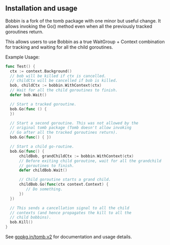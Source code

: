Installation and usage
----------------------

Bobbin is a fork of the tomb package with one minor but useful change.
It allows invoking the Go() method even when all the previously tracked
goroutines return.

This allows users to use Bobbin as a true WaitGroup + Context combination for
tracking and waiting for all the child goroutines.

Example Usage:

```go
func Test() { 
  ctx := context.Background()
  // bob will be killed if ctx is cancelled.
  // childCtx will be cancelled if bob is killed.
  bob, childCtx := bobbin.WithContext(ctx) 
  // Wait for all the child goroutines to finish.
  defer bob.Wait()

  // Start a tracked goroutine.
  bob.Go(func () {
  })

  // Start a second goroutine. This was not allowed by the
  // original tomb package (Tomb doesn't allow invoking
  // Go after all the tracked goroutines return).
  bob.Go(func() { })

  // Start a child go-routine.
  bob.Go(func() { 
      childBob, grandChildCtx := bobbin.WithContext(ctx)
      // Before exiting child goroutine, wait for all the grandchild
      // goroutines to finish.
      defer childBob.Wait()

      // Child goroutine starts a grand child. 
      childBob.Go(func(ctx context.Context) { 
         // Do something.  
      })
  })

  // This sends a cancellation signal to all the child
  // contexts (and hence propagates the kill to all the
  // child bobbins).
  bob.Kill()
}
```


See [gopkg.in/tomb.v2](https://gopkg.in/tomb.v2) for documentation and usage details.
